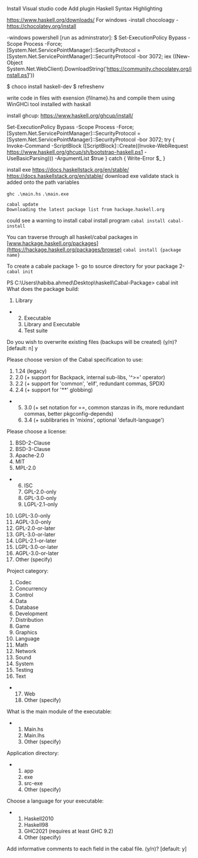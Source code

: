 Install Visual studio code
Add plugin Haskell Syntax Highlighting


https://www.haskell.org/downloads/
For windows
-install chocoloagy 
-https://chocolatey.org/install

-windows powershell [run as adminstrator]:
$ Set-ExecutionPolicy Bypass -Scope Process -Force; [System.Net.ServicePointManager]::SecurityProtocol = [System.Net.ServicePointManager]::SecurityProtocol -bor 3072; iex ((New-Object System.Net.WebClient).DownloadString('https://community.chocolatey.org/install.ps1'))

$ choco install haskell-dev
$ refreshenv


write code in files with exension 
{filname}.hs
and compile them using WinGHCi tool installed with haskall

install ghcup: https://www.haskell.org/ghcup/install/

Set-ExecutionPolicy Bypass -Scope Process -Force;[System.Net.ServicePointManager]::SecurityProtocol = [System.Net.ServicePointManager]::SecurityProtocol -bor 3072; try { Invoke-Command -ScriptBlock ([ScriptBlock]::Create((Invoke-WebRequest https://www.haskell.org/ghcup/sh/bootstrap-haskell.ps1 -UseBasicParsing))) -ArgumentList $true } catch { Write-Error $_ }

install exe https://docs.haskellstack.org/en/stable/
https://docs.haskellstack.org/en/stable/
download exe
validate stack is added onto the path variables 


`ghc .\main.hs`
`.\main.exe`

``` 
cabal update
Downloading the latest package list from hackage.haskell.org
```

could see a warning to install cabal install program
```cabal install cabal-install```

You can traverse through all haskel/cabal packages in [www.hackage.haskell.org/packages](https://hackage.haskell.org/packages/browse)
```cabal install {package name}```

To create a cabale package
1- go to source directory for your package
2- ` cabal init` 

PS C:\Users\habiba.ahmed\Desktop\haskell\Cabal-Package> cabal init
What does the package build:
   1) Library
 * 2) Executable
   3) Library and Executable
   4) Test suite

Do you wish to overwrite existing files (backups will be created) (y/n)? [default: n] y

Please choose version of the Cabal specification to use:
   1) 1.24  (legacy)
   2) 2.0   (+ support for Backpack, internal sub-libs, '^>=' operator)
   3) 2.2   (+ support for 'common', 'elif', redundant commas, SPDX)
   4) 2.4   (+ support for '**' globbing)
 * 5) 3.0   (+ set notation for ==, common stanzas in ifs, more redundant commas, better pkgconfig-depends)
   6) 3.4   (+ sublibraries in 'mixins', optional 'default-language')


Please choose a license:
   1) BSD-2-Clause
   2) BSD-3-Clause
   3) Apache-2.0
   4) MIT
   5) MPL-2.0
 * 6) ISC
   7) GPL-2.0-only
   8) GPL-3.0-only
   9) LGPL-2.1-only
  10) LGPL-3.0-only
  11) AGPL-3.0-only
  12) GPL-2.0-or-later
  13) GPL-3.0-or-later
  14) LGPL-2.1-or-later
  15) LGPL-3.0-or-later
  16) AGPL-3.0-or-later
  17) Other (specify)



Project category:
   1) Codec
   2) Concurrency
   3) Control
   4) Data
   5) Database
   6) Development
   7) Distribution
   8) Game
   9) Graphics
  10) Language
  11) Math
  12) Network
  13) Sound
  14) System
  15) Testing
  16) Text
* 17) Web
  18) Other (specify)

What is the main module of the executable:
 * 1) Main.hs
   2) Main.lhs
   3) Other (specify)

Application directory:
 * 1) app
   2) exe
   3) src-exe
   4) Other (specify)

Choose a language for your executable:
 * 1) Haskell2010
   2) Haskell98
   3) GHC2021 (requires at least GHC 9.2)
   4) Other (specify)

Add informative comments to each field in the cabal file. (y/n)? [default: y]

